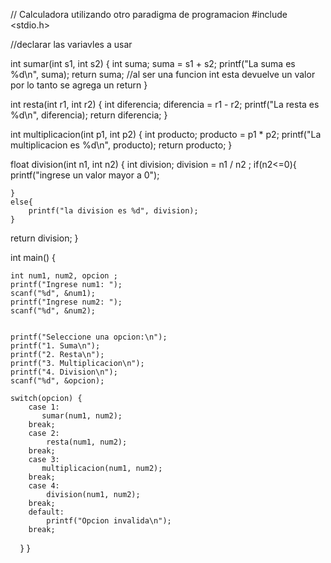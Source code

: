 // Calculadora utilizando otro paradigma de programacion 
#include <stdio.h>

//declarar las variavles a usar

int sumar(int s1, int s2) {
    int suma;
    suma = s1 + s2;
    printf("La suma es %d\n", suma);
return suma;
//al ser una funcion int esta devuelve un valor por lo tanto se agrega un return 
}

int resta(int r1, int r2) {
    int diferencia;
    diferencia = r1 - r2;
    printf("La resta es %d\n", diferencia);
return diferencia;
}

int multiplicacion(int p1, int p2) {
    int producto;
    producto = p1 * p2;
    printf("La multiplicacion es %d\n", producto);
return producto;
}

float division(int n1, int n2) {
    int division;
    division = n1 / n2 ;
    if(n2<=0){
        printf("ingrese un valor mayor a 0");

    }
    else{
        printf("la division es %d", division); 
    }
return division;
}


    


int main() {
        
    int num1, num2, opcion ;
    printf("Ingrese num1: ");
    scanf("%d", &num1);
    printf("Ingrese num2: ");
    scanf("%d", &num2);
    

    printf("Seleccione una opcion:\n");
    printf("1. Suma\n");
    printf("2. Resta\n");
    printf("3. Multiplicacion\n");
    printf("4. Division\n");
    scanf("%d", &opcion);

    switch(opcion) {
        case 1:
           sumar(num1, num2);
        break;
        case 2:
            resta(num1, num2);
        break;
        case 3:
           multiplicacion(num1, num2);
        break;
        case 4:
            division(num1, num2);
        break;
        default:
            printf("Opcion invalida\n");
        break;
    }
}
